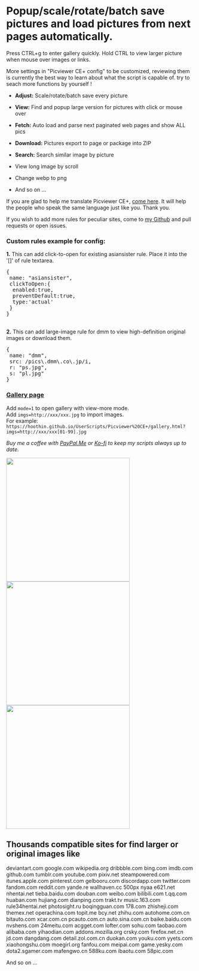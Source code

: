 # Popup/scale/rotate/batch save pictures and load pictures from next pages automatically. 

Press CTRL+g to enter gallery quickly. Hold CTRL to view larger picture when mouse over images or links.

More settings in "Picviewer CE+ config" to be customized, reviewing them is currently the best way to learn about what the script is capable of. try to seach more functions by yourself ! 

+ **Adjust:** Scale/rotate/batch save every picture

+ **View:** Find and popup large version for pictures with click or mouse over

+ **Fetch:** Auto load and parse next paginated web
 pages and show ALL pics

+ **Download:** Pictures export to page or package into ZIP

+ **Search:** Search similar image by picture

+ View long image by scroll

+ Change webp to png

+ And so on ...

If you are glad to help me translate Picviewer CE+, [come here](https://github.com/hoothin/UserScripts/blob/master/Picviewer%20CE%2B/pvcep_lang.js#L1).
It will help the people who speak the same language just like you. Thank you.

If you wish to add more rules for peculiar sites, come to [my Github](https://github.com/hoothin/UserScripts/blob/master/Picviewer%20CE%2B/pvcep_rules.js) and pull requests or open issues.

### Custom rules example for config:

**1.**
This can add click-to-open for existing asiansister rule. Place it into the '[]' of rule textarea.
<pre>
{
&nbsp;name: "asiansister",
&nbsp;clickToOpen:{
&nbsp;&nbsp;enabled:true,
&nbsp;&nbsp;preventDefault:true,
&nbsp;&nbsp;type:'actual'
&nbsp;}
}
</pre> 
<br>
<b>2.</b>
This can add large-image rule for dmm to view high-definition original images or download them.
<pre>
{
&nbsp;name: "dmm",
&nbsp;src: /pics\.dmm\.co\.jp/i,
&nbsp;r: "ps.jpg",
&nbsp;s: "pl.jpg"
}
</pre>

### [Gallery page](https://hoothin.github.io/UserScripts/Picviewer%20CE+/gallery.html)
Add `mode=1` to open gallery with view-more mode.<br/>
Add `imgs=http://xxx/xxx.jpg` to import images.<br/>
For example: `https://hoothin.github.io/UserScripts/Picviewer%20CE+/gallery.html?imgs=http://xxx/xxx[01-99].jpg`

*Buy me a coffee with [PayPal.Me](https://paypal.me/hoothin) or [Ko-fi](https://ko-fi.com/hoothin) to keep my scripts always up to date.*

<img src='https://v2fy.com/asset/063_picviewer_ce/72723103-d911ce00-3bba-11ea-9541-0be746977dbc.gif' width=330><img src='https://v2fy.com/asset/063_picviewer_ce/72767872-7eb35480-3c30-11ea-814d-ce4678c81089.gif' width=330><img src='https://v2fy.com/asset/063_picviewer_ce/73130353-c4598e00-4031-11ea-810e-9498677a40d1.gif' width=330>

Thousands compatible sites for find larger or original images like
--
deviantart.com
google.com
wikipedia.org
dribbble.com
bing.com
imdb.com
github.com
tumblr.com
youtube.com
pixiv.net
steampowered.com
itunes.apple.com
pinterest.com
gelbooru.com
discordapp.com
twitter.com
fandom.com
reddit.com
yande.re
wallhaven.cc
500px
nyaa
e621.net
nhentai.net
tieba.baidu.com
douban.com
weibo.com
bilibili.com
t.qq.com
huaban.com
hujiang.com
dianping.com
trakt.tv
music.163.com
rule34hentai.net
photosight.ru
boqingguan.com
178.com
zhisheji.com
themex.net
operachina.com
topit.me
bcy.net
zhihu.com
autohome.com.cn
bitauto.com
xcar.com.cn
pcauto.com.cn
auto.sina.com.cn
baike.baidu.com
nvshens.com
24meitu.com
acgget.com
lofter.com
sohu.com
taobao.com
alibaba.com
yihaodian.com
addons.mozilla.org
crsky.com
firefox.net.cn
jd.com
dangdang.com
detail.zol.com.cn
duokan.com
youku.com
yyets.com
xiaohongshu.com
moegirl.org
fanfou.com
meipai.com
game.yesky.com
dota2.sgamer.com
mafengwo.cn
588ku.com
ibaotu.com
58pic.com

And so on ...
